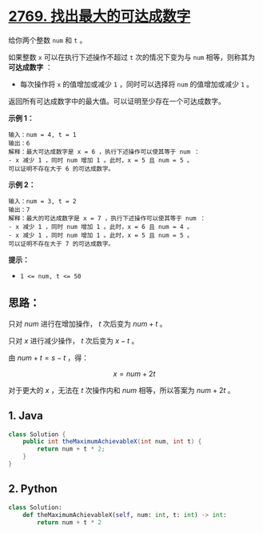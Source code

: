 # [2769. 找出最大的可达成数字](https://leetcode.cn/problems/find-the-maximum-achievable-number/)

给你两个整数 `num` 和 `t` 。

如果整数 `x` 可以在执行下述操作不超过 `t` 次的情况下变为与 `num` 相等，则称其为 **可达成数字** ：

- 每次操作将 `x` 的值增加或减少 `1` ，同时可以选择将 `num` 的值增加或减少 `1` 。

返回所有可达成数字中的最大值。可以证明至少存在一个可达成数字。

 

**示例 1：**

```
输入：num = 4, t = 1
输出：6
解释：最大可达成数字是 x = 6 ，执行下述操作可以使其等于 num ：
- x 减少 1 ，同时 num 增加 1 。此时，x = 5 且 num = 5 。 
可以证明不存在大于 6 的可达成数字。
```

**示例 2：**

```
输入：num = 3, t = 2
输出：7
解释：最大的可达成数字是 x = 7 ，执行下述操作可以使其等于 num ：
- x 减少 1 ，同时 num 增加 1 。此时，x = 6 且 num = 4 。 
- x 减少 1 ，同时 num 增加 1 。此时，x = 5 且 num = 5 。 
可以证明不存在大于 7 的可达成数字。
```

 

**提示：**

- `1 <= num, t <= 50`

## 思路：

只对 $num$ 进行在增加操作， $t$ 次后变为 $num+t$ 。

只对 $x$ 进行减少操作， $t$ 次后变为 $x-t$ 。

由 $num+t=s-t$ ，得：

$$
x=num+2t
$$

对于更大的 $x$ ，无法在 $t$ 次操作内和 $num$ 相等，所以答案为 $num+2t$ 。

## 1. Java
```java
class Solution {
    public int theMaximumAchievableX(int num, int t) {
        return num + t * 2;
    }
}
```

## 2. Python
```python
class Solution:
    def theMaximumAchievableX(self, num: int, t: int) -> int:
        return num + t * 2
```
